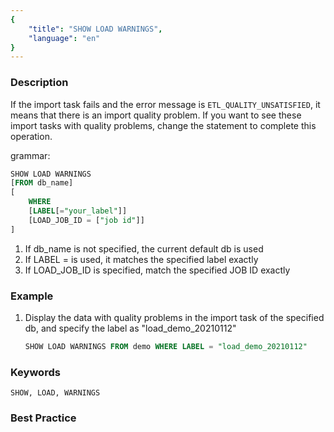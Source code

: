 ```yaml
---
{
    "title": "SHOW LOAD WARNINGS",
    "language": "en"
}
---
```


<!--
Licensed to the Apache Software Foundation (ASF) under one
or more contributor license agreements.  See the NOTICE file
distributed with this work for additional information
regarding copyright ownership.  The ASF licenses this file
to you under the Apache License, Version 2.0 (the
"License"); you may not use this file except in compliance
with the License.  You may obtain a copy of the License at

  http://www.apache.org/licenses/LICENSE-2.0

Unless required by applicable law or agreed to in writing,
software distributed under the License is distributed on an
"AS IS" BASIS, WITHOUT WARRANTIES OR CONDITIONS OF ANY
KIND, either express or implied.  See the License for the
specific language governing permissions and limitations
under the License.
-->

### Description

If the import task fails and the error message is `ETL_QUALITY_UNSATISFIED`, it means that there is an import quality problem. If you want to see these import tasks with quality problems, change the statement to complete this operation.

grammar:

```sql
SHOW LOAD WARNINGS
[FROM db_name]
[
    WHERE
    [LABEL[="your_label"]]
    [LOAD_JOB_ID = ["job id"]]
]
```

1) If db_name is not specified, the current default db is used
1) If LABEL = is used, it matches the specified label exactly
1) If LOAD_JOB_ID is specified, match the specified JOB ID exactly

### Example

1. Display the data with quality problems in the import task of the specified db, and specify the label as "load_demo_20210112"

    ```sql
    SHOW LOAD WARNINGS FROM demo WHERE LABEL = "load_demo_20210112"
    ```

### Keywords

    SHOW, LOAD, WARNINGS

### Best Practice

